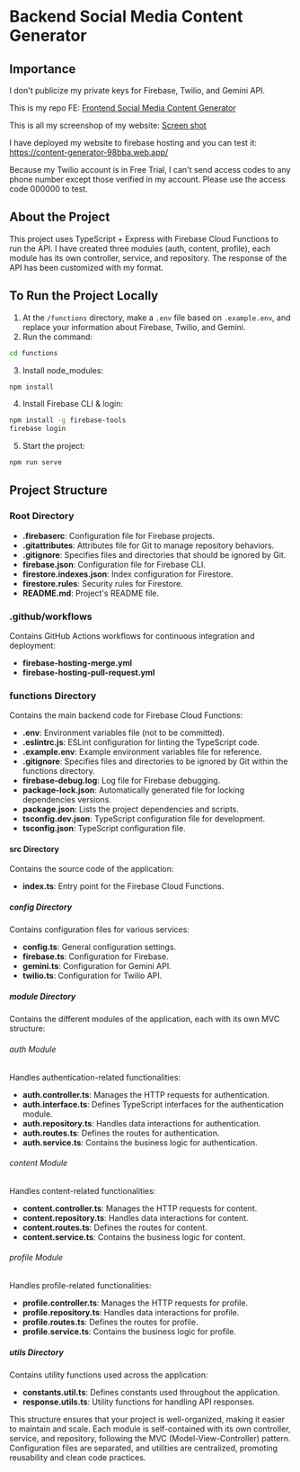 # Backend Social Media Content Generator

## Importance
I don't publicize my private keys for Firebase, Twilio, and Gemini API.

This is my repo FE: [Frontend Social Media Content Generator](https://github.com/Toan-Dang/social-media-content-generator)

This is all my screenshop of my website: [Screen shot](https://www.figma.com/design/wJzstV4tQZK2Thh78BR3dr/Untitled?node-id=0-1&t=I3eoSbSj8ew7PS60-1)

I have deployed my website to firebase hosting and you can test it: https://content-generator-98bba.web.app/

Because my Twilio account is in Free Trial, I can't send access codes to any phone number except those verified in my account. Please use the access code 000000 to test.

## About the Project
This project uses TypeScript + Express with Firebase Cloud Functions to run the API. I have created three modules (auth, content, profile), each module has its own controller, service, and repository. The response of the API has been customized with my format.

## To Run the Project Locally
1. At the `/functions` directory, make a `.env` file based on `.example.env`, and replace your information about Firebase, Twilio, and Gemini.
2. Run the command:
```sh
cd functions
```

3. Install node_modules:
```sh
npm install
```

4. Install Firebase CLI & login:
```sh
npm install -g firebase-tools
firebase login
```

5. Start the project:
```sh
npm run serve
```

## Project Structure

### Root Directory
- **.firebaserc**: Configuration file for Firebase projects.
- **.gitattributes**: Attributes file for Git to manage repository behaviors.
- **.gitignore**: Specifies files and directories that should be ignored by Git.
- **firebase.json**: Configuration file for Firebase CLI.
- **firestore.indexes.json**: Index configuration for Firestore.
- **firestore.rules**: Security rules for Firestore.
- **README.md**: Project's README file.

### .github/workflows
Contains GitHub Actions workflows for continuous integration and deployment:
- **firebase-hosting-merge.yml**
- **firebase-hosting-pull-request.yml**

### functions Directory
Contains the main backend code for Firebase Cloud Functions:
- **.env**: Environment variables file (not to be committed).
- **.eslintrc.js**: ESLint configuration for linting the TypeScript code.
- **.example.env**: Example environment variables file for reference.
- **.gitignore**: Specifies files and directories to be ignored by Git within the functions directory.
- **firebase-debug.log**: Log file for Firebase debugging.
- **package-lock.json**: Automatically generated file for locking dependencies versions.
- **package.json**: Lists the project dependencies and scripts.
- **tsconfig.dev.json**: TypeScript configuration file for development.
- **tsconfig.json**: TypeScript configuration file.

#### src Directory
Contains the source code of the application:
- **index.ts**: Entry point for the Firebase Cloud Functions.

##### config Directory
Contains configuration files for various services:
- **config.ts**: General configuration settings.
- **firebase.ts**: Configuration for Firebase.
- **gemini.ts**: Configuration for Gemini API.
- **twilio.ts**: Configuration for Twilio API.

##### module Directory
Contains the different modules of the application, each with its own MVC structure:

###### auth Module
Handles authentication-related functionalities:
- **auth.controller.ts**: Manages the HTTP requests for authentication.
- **auth.interface.ts**: Defines TypeScript interfaces for the authentication module.
- **auth.repository.ts**: Handles data interactions for authentication.
- **auth.routes.ts**: Defines the routes for authentication.
- **auth.service.ts**: Contains the business logic for authentication.

###### content Module
Handles content-related functionalities:
- **content.controller.ts**: Manages the HTTP requests for content.
- **content.repository.ts**: Handles data interactions for content.
- **content.routes.ts**: Defines the routes for content.
- **content.service.ts**: Contains the business logic for content.

###### profile Module
Handles profile-related functionalities:
- **profile.controller.ts**: Manages the HTTP requests for profile.
- **profile.repository.ts**: Handles data interactions for profile.
- **profile.routes.ts**: Defines the routes for profile.
- **profile.service.ts**: Contains the business logic for profile.

##### utils Directory
Contains utility functions used across the application:
- **constants.util.ts**: Defines constants used throughout the application.
- **response.utils.ts**: Utility functions for handling API responses.

This structure ensures that your project is well-organized, making it easier to maintain and scale. Each module is self-contained with its own controller, service, and repository, following the MVC (Model-View-Controller) pattern. Configuration files are separated, and utilities are centralized, promoting reusability and clean code practices.
